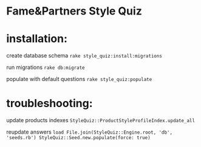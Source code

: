 Fame&Partners Style Quiz
=======================

# installation:

create database schema
`rake style_quiz:install:migrations`

run migrations
`rake db:migrate`

populate with default questions
`rake style_quiz:populate`

# troubleshooting:

update products indexes
`StyleQuiz::ProductStyleProfileIndex.update_all`

reupdate answers
`
  load File.join(StyleQuiz::Engine.root, 'db', 'seeds.rb')
  StyleQuiz::Seed.new.populate(force: true)
`
